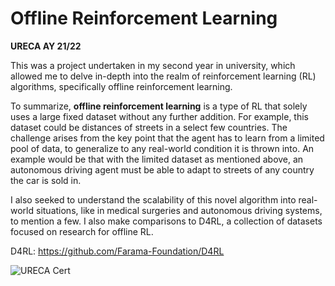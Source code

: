 # Offline Reinforcement Learning
<b>URECA AY 21/22</b> 

This was a project undertaken in my second year in university, which allowed me to delve in-depth into the realm of 
reinforcement learning (RL) algorithms, specifically offline reinforcement learning. <br>

To summarize, <b>offline reinforcement learning</b> is a type of RL that solely uses a large fixed dataset
without any further addition. For example, this dataset could be distances of streets in a select few countries. 
The challenge arises from the key point that the agent has to learn from a limited pool of data, to generalize 
to any real-world condition it is thrown into. An example would be that with the limited dataset as mentioned above,
an autonomous driving agent must be able to adapt to streets of any country the car is sold in.<br>

I also seeked to understand the scalability of this novel algorithm into real-world situations, like in
medical surgeries and autonomous driving systems, to mention a few. I also make comparisons to D4RL, a collection of datasets
focused on research for offline RL.<br>

D4RL: https://github.com/Farama-Foundation/D4RL

![URECA Cert](https://user-images.githubusercontent.com/85228193/192922917-8f79c098-b420-4520-bbba-bfeb08304dff.jpg)
